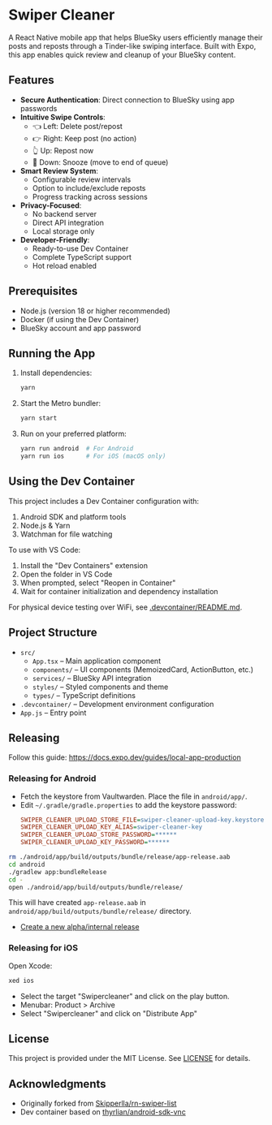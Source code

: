 # Swiper Cleaner

A React Native mobile app that helps BlueSky users efficiently manage their posts and reposts through a Tinder-like swiping interface.
Built with Expo, this app enables quick review and cleanup of your BlueSky content.

## Features

- **Secure Authentication**: Direct connection to BlueSky using app passwords
- **Intuitive Swipe Controls**:
  - 👈 Left: Delete post/repost
  - 👉 Right: Keep post (no action)
  - 👆 Up: Repost now
  - 👋 Down: Snooze (move to end of queue)
- **Smart Review System**:
  - Configurable review intervals
  - Option to include/exclude reposts
  - Progress tracking across sessions
- **Privacy-Focused**:
  - No backend server
  - Direct API integration
  - Local storage only
- **Developer-Friendly**:
  - Ready-to-use Dev Container
  - Complete TypeScript support
  - Hot reload enabled

## Prerequisites

- Node.js (version 18 or higher recommended)
- Docker (if using the Dev Container)
- BlueSky account and app password

## Running the App

1. Install dependencies:

   ```bash
   yarn
   ```

2. Start the Metro bundler:

   ```bash
   yarn start
   ```

3. Run on your preferred platform:
   ```bash
   yarn run android  # For Android
   yarn run ios      # For iOS (macOS only)
   ```

## Using the Dev Container

This project includes a Dev Container configuration with:

1. Android SDK and platform tools
2. Node.js & Yarn
3. Watchman for file watching

To use with VS Code:

1. Install the "Dev Containers" extension
2. Open the folder in VS Code
3. When prompted, select "Reopen in Container"
4. Wait for container initialization and dependency installation

For physical device testing over WiFi, see [.devcontainer/README.md](.devcontainer/README.md).

## Project Structure

- `src/`
  - `App.tsx` – Main application component
  - `components/` – UI components (MemoizedCard, ActionButton, etc.)
  - `services/` – BlueSky API integration
  - `styles/` – Styled components and theme
  - `types/` – TypeScript definitions
- `.devcontainer/` – Development environment configuration
- `App.js` – Entry point

## Releasing

Follow this guide: https://docs.expo.dev/guides/local-app-production

### Releasing for Android

- Fetch the keystore from Vaultwarden. Place the file in `android/app/`.
- Edit `~/.gradle/gradle.properties` to add the keystore password:
  ```ini
  SWIPER_CLEANER_UPLOAD_STORE_FILE=swiper-cleaner-upload-key.keystore
  SWIPER_CLEANER_UPLOAD_KEY_ALIAS=swiper-cleaner-key
  SWIPER_CLEANER_UPLOAD_STORE_PASSWORD=******
  SWIPER_CLEANER_UPLOAD_KEY_PASSWORD=******
  ```

```bash
rm ./android/app/build/outputs/bundle/release/app-release.aab
cd android
./gradlew app:bundleRelease
cd -
open ./android/app/build/outputs/bundle/release/
```

This will have created `app-release.aab` in `android/app/build/outputs/bundle/release/` directory.

- [Create a new alpha/internal release](https://play.google.com/console/u/0/developers/9150193425219657230/app/4975439535227823261/tracks/4701409895824290687/create)

### Releasing for iOS

Open Xcode:

```bash
xed ios
```

- Select the target "Swipercleaner" and click on the play button.
- Menubar: Product > Archive
- Select "Swipercleaner" and click on "Distribute App"

## License

This project is provided under the MIT License. See [LICENSE](LICENSE) for details.

## Acknowledgments

- Originally forked from [Skipperlla/rn-swiper-list](https://github.com/Skipperlla/rn-swiper-list)
- Dev container based on [thyrlian/android-sdk-vnc](https://hub.docker.com/r/thyrlian/android-sdk-vnc/)
